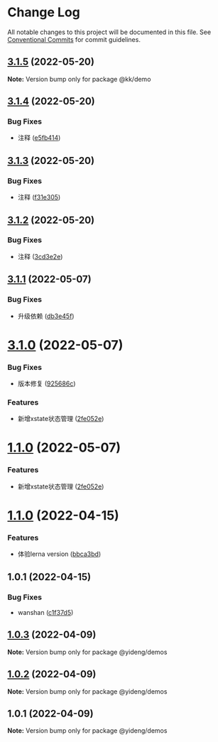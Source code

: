 # Change Log

All notable changes to this project will be documented in this file.
See [Conventional Commits](https://conventionalcommits.org) for commit guidelines.

## [3.1.5](https://github.com/AutumnDeSea/kk-libs/compare/@kk/demo@3.1.4...@kk/demo@3.1.5) (2022-05-20)

**Note:** Version bump only for package @kk/demo





## [3.1.4](https://github.com/AutumnDeSea/kk-libs/compare/@kk/demo@3.1.3...@kk/demo@3.1.4) (2022-05-20)


### Bug Fixes

* 注释 ([e5fb414](https://github.com/AutumnDeSea/kk-libs/commit/e5fb4145de74444ba6df7a32ced46d836512e537))





## [3.1.3](https://github.com/AutumnDeSea/kk-libs/compare/@kk/demo@3.1.2...@kk/demo@3.1.3) (2022-05-20)


### Bug Fixes

* 注释 ([f31e305](https://github.com/AutumnDeSea/kk-libs/commit/f31e3056ee59b3d44dfcb738ff789b7d506b1fe1))





## [3.1.2](https://github.com/AutumnDeSea/kk-libs/compare/@kk/demo@3.1.1...@kk/demo@3.1.2) (2022-05-20)


### Bug Fixes

* 注释 ([3cd3e2e](https://github.com/AutumnDeSea/kk-libs/commit/3cd3e2e1f04bc55e35fd7c443d0b51d79e915300))





## [3.1.1](https://github.com/AutumnDeSea/kk-libs/compare/@kk/demo@3.1.0...@kk/demo@3.1.1) (2022-05-07)


### Bug Fixes

* 升级依赖 ([db3e45f](https://github.com/AutumnDeSea/kk-libs/commit/db3e45f2fab01481c96a3a04b6e5783b8c3e24dd))





# [3.1.0](https://github.com/AutumnDeSea/kk-libs/compare/@kk/demo@1.1.0...@kk/demo@3.1.0) (2022-05-07)


### Bug Fixes

* 版本修复 ([925686c](https://github.com/AutumnDeSea/kk-libs/commit/925686cb0532075882eb5e664220f79cf55d5832))


### Features

* 新增xstate状态管理 ([2fe052e](https://github.com/AutumnDeSea/kk-libs/commit/2fe052eeda6fd5c23f3ee38b8a1e29f6a7f139af))





# [1.1.0](https://github.com/AutumnDeSea/kk-libs/compare/@kk/demo@1.1.0...@kk/demo@1.1.0) (2022-05-07)


### Features

* 新增xstate状态管理 ([2fe052e](https://github.com/AutumnDeSea/kk-libs/commit/2fe052eeda6fd5c23f3ee38b8a1e29f6a7f139af))





# [1.1.0](https://github.com/AutumnDeSea/kk-libs/compare/@kk/demo@1.0.1...@kk/demo@1.1.0) (2022-04-15)


### Features

* 体验lerna version ([bbca3bd](https://github.com/AutumnDeSea/kk-libs/commit/bbca3bd3b20410057a9a3313d5e33453d21e21d4))





## 1.0.1 (2022-04-15)


### Bug Fixes

* wanshan ([c1f37d5](https://github.com/AutumnDeSea/kk-libs/commit/c1f37d5dcb1eabf73a551bb83c830e358a1ed744))





## [1.0.3](https://github.com/lgwebdream/yd-libs/compare/@yideng/demos@1.0.2...@yideng/demos@1.0.3) (2022-04-09)

**Note:** Version bump only for package @yideng/demos





## [1.0.2](https://github.com/lgwebdream/yd-libs/compare/@yideng/demos@1.0.1...@yideng/demos@1.0.2) (2022-04-09)

**Note:** Version bump only for package @yideng/demos





## 1.0.1 (2022-04-09)

**Note:** Version bump only for package @yideng/demos
